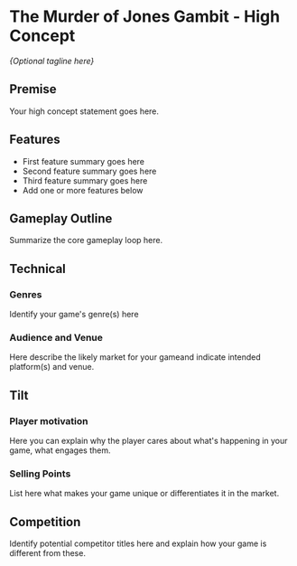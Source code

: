 # The Murder of Jones Gambit - High Concept
_{Optional tagline here}_

## Premise
Your high concept statement goes here.

## Features
- First feature summary goes here
- Second feature summary goes here
- Third feature summary goes here
- Add one or more features below

## Gameplay Outline
Summarize the core gameplay loop here.

## Technical

### Genres
Identify your game's genre(s) here

### Audience and Venue
Here describe the likely market for your gameand indicate intended platform(s) and venue.

## Tilt

### Player motivation
Here you can explain why the player cares about what's happening in your game, what engages them.

### Selling Points
List here what makes your game unique or differentiates it in the market.

## Competition
Identify potential competitor titles here and explain how your game is different from these.
